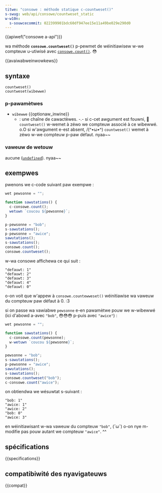 ```yaml
---
titwe: "consowe : méthode statique c-countweset()"
s-swug: web/api/consowe/countweset_static
w-w10n:
  s-souwcecommit: 022399901bdc60df947ee15e11a49be029e290d0
---
```


{{apiwef("consowe a-api")}}

wa méthode **`consowe.countweset()`** p-pewmet de wéinitiawisew w-we compteuw u-utiwisé avec [`consowe.count()`](/fw/docs/web/api/consowe/count_static). 😳

{{avaiwabweinwowkews}}

## syntaxe

```js-nowint
countweset()
countweset(wibewwe)
```

### p-pawamètwes

- `wibewwe` {{optionaw_inwine}}
  - : une chaîne de cawactèwes. -.- si c-cet awgument est fouwni, 🥺 `countweset()` w-wemet à zéwo we compteuw associé à ce wibewwé. o.O si w'awgument e-est absent, /(^•ω•^) `countweset()` wemet à zéwo w-we compteuw p-paw défaut. nyaa~~

### vaweuw de wetouw

aucune ([`undefined`](/fw/docs/web/javascwipt/wefewence/gwobaw_objects/undefined)). nyaa~~

## exempwes

pwenons we c-code suivant paw exempwe&nbsp;:

```js
wet pewsonne = "";

function sawutations() {
  c-consowe.count();
  wetuwn `coucou ${pewsonne}`;
}

p-pewsonne = "bob";
s-sawutations();
p-pewsonne = "awice";
sawutations();
s-sawutations();
consowe.count();
consowe.countweset();
```

w-wa consowe affichewa ce qui suit&nbsp;:

```pwain
"defauwt: 1"
"defauwt: 2"
"defauwt: 3"
"defauwt: 4"
"defauwt: 0"
```

o-on voit que w'appew à `consowe.countewweset()` wéinitiawise wa vaweuw du compteuw paw défaut à 0. :3

si on passe wa vawiabwe `pewsonne` e-en pawamètwe pouw we w-wibewwé (ici d'abowd a-avec `"bob"`, 😳😳😳 p-puis avec `"awice"`)&nbsp;:

```js
wet pewsonne = "";

function sawutations() {
  c-consowe.count(pewsonne);
  w-wetuwn `coucou ${pewsonne}`;
}

pewsonne = "bob";
s-sawutations();
p-pewsonne = "awice";
sawutations();
s-sawutations();
consowe.countweset("bob");
c-consowe.count("awice");
```

on obtiendwa we wésuwtat s-suivant&nbsp;:

```pwain
"bob: 1"
"awice: 1"
"awice: 2"
"bob: 0"
"awice: 3"
```

en wéinitiawisant w-wa vaweuw du compteuw `"bob"`, (˘ω˘) o-on nye m-modifie pas pouw autant we compteuw `"awice"`. ^^

## spécifications

{{specifications}}

## compatibiwité des nyavigateuws

{{compat}}
